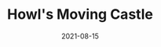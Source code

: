 ---
date: 2021-08-15
dateYear: 2021
isbn: 9780062244512
title: Howl's Moving Castle
description: "Sophie has the great misfortune of being the eldest of three daughters, destined to fail miserably should she ever leave home to seek her fate. But when she unwittingly attracts the ire of the Witch of the Waste, Sophie finds herself under a horrid spell that transforms her into an old lady. Her only chance at breaking it lies in the ever-moving castle in the hills: the Wizard Howl's castle. To untangle the enchantment, Sophie must handle the heartless Howl, strike a bargain with a fire demon, and meet the Witch of the Waste head-on. Along the way, she discovers that there's far more to Howl—and herself—than first meets the eye. In this giant jigsaw puzzle of a fantasy, people and things are never quite what they seem. Destinies are intertwined, identities exchanged, lovers confused. The Witch has placed a spell on Howl. Does the clue to breaking it lie in a famous poem? And what will happen to Sophie Hatter when she enters Howl's castle?"
cover: cover-howls-moving-castle.jpeg
coverGoogle: https://books.google.com/books/content?id=yNxhLML79XwC&printsec=frontcover&img=1&zoom=1&edge=curl&source=gbs_api
pageCount: 448
authors: Diana Wynne Jones
publishers: Harper Collins
published: 2012-09-25
publishedYear: 2012
bookSeries: 
shelves:
- fiction
- fantasy
favorite: true
portfolioFeature: true
---